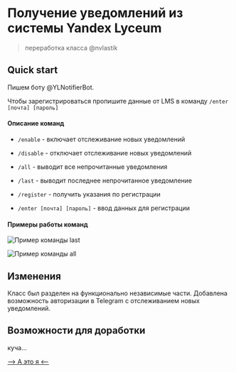 # Получение уведомлений из системы Yandex Lyceum

> переработка класса @nvlastik

## Quick start
Пишем боту @YLNotifierBot.

Чтобы зарегистрироваться пропишите данные от LMS в команду ```/enter [почта] [пароль]```

#### Описание команд

* ```/enable``` - включает отслеживание новых уведомлений

* ```/disable``` - отключает отслеживание новых уведомлений

* ```/all``` - выводит все непрочитанные уведомления

* ```/last``` - выводит последнее непрочитанное уведомление

* ```/register``` - получить указания по регистрации

* ```/enter [почта] [пароль]``` - ввод данных для регистрации

#### Примеры работы команд

![Пример команды last](https://sun9-5.userapi.com/impf/E7nk098X3AaFrrR-oCyqCxpUcGrr0xiCHF6YeA/5bpnHFASxGw.jpg?size=309x135&quality=96&sign=ce62d5751f2c457162f28b9a429a698a)

![Пример команды all](https://sun9-79.userapi.com/impf/8T6t17rIDXqqzQluxdfmYzS-bF5c65eW4qJB1g/aOlt2mY5_HI.jpg?size=514x312&quality=96&sign=5cedbd61b2f811b3d52104bb2f7c9c9a&type=album)

## Изменения
Класс был разделен на функционально независимые части. Добавлена возможность авторизации в Telegram с отслеживанием новых уведомлений.

## Возможности для доработки
куча...


[--> А это я <-- ](https://github.com/Yakser)